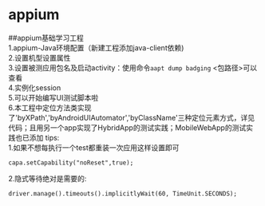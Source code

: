 ﻿# appium
##appium基础学习工程  
1.appium-Java环境配置（新建工程添加java-client依赖)<br>
2.设置机型设置属性<br>
3.设置被测应用包名及启动activity：使用命令`aapt dump badging` <包路径>可以查看  
4.实例化session  
5.可以开始编写UI测试脚本啦  
6.本工程中定位方法类实现了'byXPath','byAndroidUIAutomator','byClassName'三种定位元素方式，详见代码；且用另一个app实现了HybridApp的测试实践；MobileWebApp的测试实践也已添加
tips:  
1.如果不想每执行一个test都重装一次应用这样设置即可
```
capa.setCapability("noReset",true);	
```
2.隐式等待绝对是需要的:
```
driver.manage().timeouts().implicitlyWait(60, TimeUnit.SECONDS);
